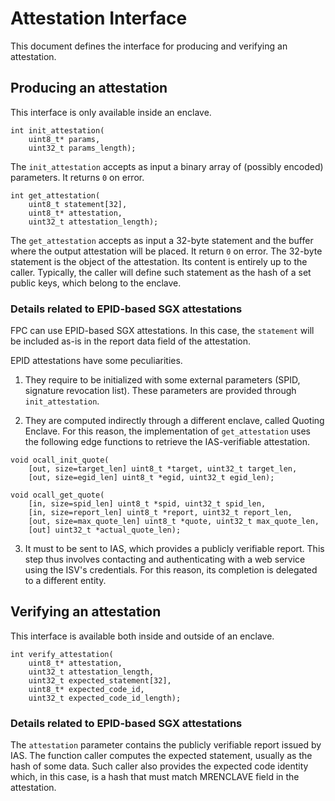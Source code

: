 # Attestation Interface

This document defines the interface for producing and verifying an attestation.


## Producing an attestation

This interface is only available inside an enclave.

```
int init_attestation(
    uint8_t* params,
    uint32_t params_length);

```
The `init_attestation` accepts as input a binary array of (possibly encoded) parameters. It returns `0` on error.
```
int get_attestation(
    uint8_t statement[32],
    uint8_t* attestation,
    uint32_t attestation_length);
```
The `get_attestation` accepts as input a 32-byte statement and the buffer where the output attestation will be placed. It return `0` on error.
The 32-byte statement is the object of the attestation. Its content is entirely up to the caller. Typically, the caller will define such statement as the hash of a set public keys, which belong to the enclave.

### Details related to EPID-based SGX attestations

FPC can use EPID-based SGX attestations.
In this case, the `statement` will be included as-is in the report data field of the attestation.

EPID attestations have some peculiarities.
1. They require to be initialized with some external parameters (SPID, signature revocation list). These parameters are provided through `init_attestation`.

2. They are computed indirectly through a different enclave, called Quoting Enclave. For this reason, the implementation of `get_attestation` uses the following edge functions to retrieve the IAS-verifiable attestation.
```
void ocall_init_quote(
    [out, size=target_len] uint8_t *target, uint32_t target_len,
    [out, size=egid_len] uint8_t *egid, uint32_t egid_len);

void ocall_get_quote(
    [in, size=spid_len] uint8_t *spid, uint32_t spid_len,
    [in, size=report_len] uint8_t *report, uint32_t report_len,
    [out, size=max_quote_len] uint8_t *quote, uint32_t max_quote_len,
    [out] uint32_t *actual_quote_len);
```

3. It must to be sent to IAS, which provides a publicly verifiable report. This step thus involves contacting and authenticating with a web service using the ISV's credentials. For this reason, its completion is delegated to a different entity.


## Verifying an attestation

This interface is available both inside and outside of an enclave.

```
int verify_attestation(
    uint8_t* attestation,
    uint32_t attestation_length,
    uint32_t expected_statement[32],
    uint8_t* expected_code_id,
    uint32_t expected_code_id_length);
```

### Details related to EPID-based SGX attestations

The `attestation` parameter contains the publicly verifiable report issued by IAS.
The function caller computes the expected statement, usually as the hash of some data.
Such caller also provides the expected code identity which, in this case, is a hash that must match MRENCLAVE field in the attestation.
